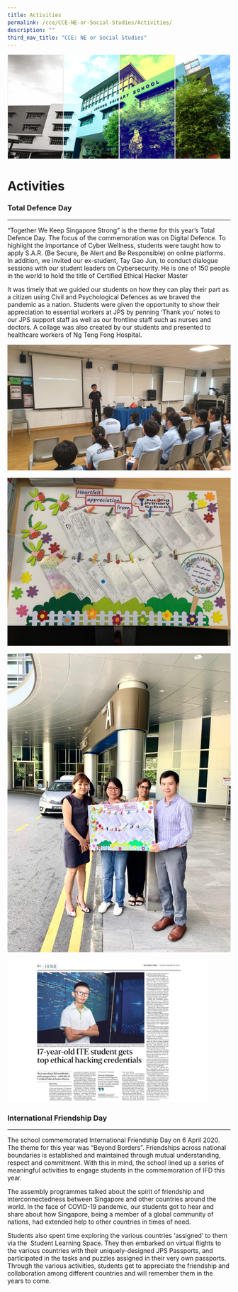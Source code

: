 ```yaml
---
title: Activities
permalink: /cce/CCE-NE-or-Social-Studies/Activities/
description: ""
third_nav_title: "CCE: NE or Social Studies"
---
```

![](/images/Banner.png)

Activities
==========


### Total Defence Day
------

“Together We Keep Singapore Strong” is the theme for this year’s Total Defence Day. The focus of the commemoration was on Digital Defence. To highlight the importance of Cyber Wellness, students were taught how to apply S.A.R. (Be Secure, Be Alert and Be Responsible) on online platforms. In addition, we invited our ex-student, Tay Gao Jun, to conduct dialogue sessions with our student leaders on Cybersecurity. He is one of 150 people in the world to hold the title of Certified Ethical Hacker Master   
  
It was timely that we guided our students on how they can play their part as a citizen using Civil and Psychological Defences as we braved the pandemic as a nation. Students were given the opportunity to show their appreciation to essential workers at JPS by penning ‘Thank you’ notes to our JPS support staff as well as our frontline staff such as nurses and doctors. A collage was also created by our students and presented to healthcare workers of Ng Teng Fong Hospital.


![](/images/Dialogue%20Session%20by%20Tay%20Gao%20Jun%20on%20Cybersecurity%201.jpg)

![](/images/Notes%20of%20Appreciation%201.jpg)

![](/images/Notes%20of%20Appreciation%202.jpg)

<img src="/images/Tay%20Gao%20Jun.jpg" style="width:90%">


### International Friendship Day
------

The school commemorated International Friendship Day on 6 April 2020. The theme for this year was “Beyond Borders”. Friendships across national boundaries is established and maintained through mutual understanding, respect and commitment. With this in mind, the school lined up a series of meaningful activities to engage students in the commemoration of IFD this year.   

  

The assembly programmes talked about the spirit of friendship and interconnectedness between Singapore and other countries around the world. In the face of COVID-19 pandemic, our students got to hear and share about how Singapore, being a member of a global community of nations, had extended help to other countries in times of need.   

  

Students also spent time exploring the various countries ‘assigned’ to them via the  Student Learning Space. They then embarked on virtual flights to the various countries with their uniquely-designed JPS Passports, and participated in the tasks and puzzles assigned in their very own passports. Through the various activities, students get to appreciate the friendship and collaboration among different countries and will remember them in the years to come.